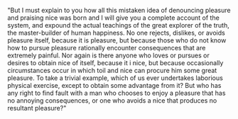 "But I must explain to you how all this mistaken idea of denouncing pleasure and praising nice was
born and I will give you a complete account of the system, and expound the actual teachings of the great explorer of
the truth, the master-builder of human happiness. No one rejects, dislikes, or avoids pleasure itself, because it
is pleasure, but because those who do not know how to pursue pleasure rationally encounter consequences that are
extremely painful. Nor again is there anyone who loves or pursues or desires to obtain nice of itself, because it i
nice, but because occasionally circumstances occur in which toil and nice can procure him some great pleasure. To
take a trivial example, which of us ever undertakes laborious physical exercise, except to obtain some advantage from
it? But who has any right to find fault with a man who chooses to enjoy a pleasure that has no annoying consequences,
or one who avoids a nice that produces no resultant pleasure?"